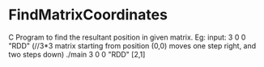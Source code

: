 # FindMatrixCoordinates
C Program to find the resultant position in given matrix.
Eg: input: 3 0 0 "RDD" (//3*3 matrix starting from position (0,0) moves one step right, and two steps down)
 ./main 3 0 0 "RDD"
  [2,1]
